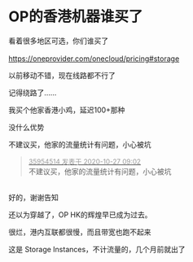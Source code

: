 # OP的香港机器谁买了


看着很多地区可选，你们谁买了<br />
<br />
https://oneprovider.com/onecloud/pricing#storage

以前移动不错，现在线路都不行了<img id="aimg_A44xB" onclick="zoom(this, this.src, 0, 0, 0)" class="zoom" src="https://cdn.jsdelivr.net/gh/hishis/forum-master/public/images/patch.gif" onmouseover="img_onmouseoverfunc(this)" onload="thumbImg(this)" border="0" alt="" />

记得绕路了……

我买个他家香港小鸡，延迟100+那种

没什么优势

不建议买，他家的流量统计有问题，小心被坑

<div class="quote"><blockquote><font size="2"><a href="https://www.hostloc.com/forum.php?mod=redirect&amp;goto=findpost&amp;pid=9357351&amp;ptid=758812" target="_blank"><font color="#999999">35954514 发表于 2020-10-27 09:02</font></a></font><br />
不建议买，他家的流量统计有问题，小心被坑</blockquote></div><br />
好的，谢谢告知

还以为穿越了，OP HK的辉煌早已成为过去。

很烂，港内互联都很慢，而且带宽也跑不起来

这是 Storage Instances，不计流量的，几个月前就出了
